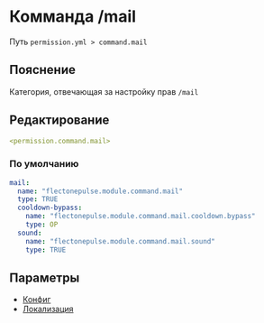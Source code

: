 # Комманда /mail
Путь `permission.yml > command.mail`

## Пояснение
Категория, отвечающая за настройку прав `/mail`

## Редактирование
```yaml
<permission.command.mail>
```

### По умолчанию
```yaml
mail:
  name: "flectonepulse.module.command.mail"
  type: TRUE
  cooldown-bypass:
    name: "flectonepulse.module.command.mail.cooldown.bypass"
    type: OP
  sound:
    name: "flectonepulse.module.command.mail.sound"
    type: TRUE
```

## Параметры

- [Конфиг](/docs/command/mail/)
- [Локализация](/docs/localizations/ru_ru/command/mail/)

<!--@include: @/parts/permission/permissionTier3.md-->
<!--@include: @/parts/permission/cooldown.md-->
<!--@include: @/parts/permission/sound.md-->

